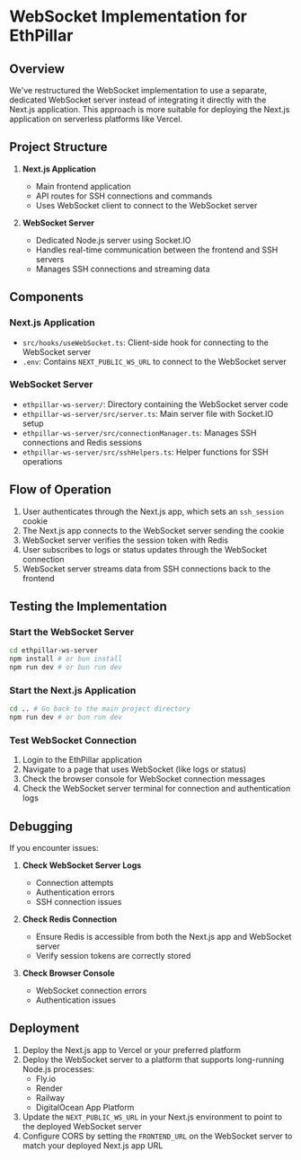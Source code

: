 # WebSocket Implementation for EthPillar

## Overview

We've restructured the WebSocket implementation to use a separate, dedicated WebSocket server instead of integrating it directly with the Next.js application. This approach is more suitable for deploying the Next.js application on serverless platforms like Vercel.

## Project Structure

1. **Next.js Application**

   - Main frontend application
   - API routes for SSH connections and commands
   - Uses WebSocket client to connect to the WebSocket server

2. **WebSocket Server**
   - Dedicated Node.js server using Socket.IO
   - Handles real-time communication between the frontend and SSH servers
   - Manages SSH connections and streaming data

## Components

### Next.js Application

- `src/hooks/useWebSocket.ts`: Client-side hook for connecting to the WebSocket server
- `.env`: Contains `NEXT_PUBLIC_WS_URL` to connect to the WebSocket server

### WebSocket Server

- `ethpillar-ws-server/`: Directory containing the WebSocket server code
- `ethpillar-ws-server/src/server.ts`: Main server file with Socket.IO setup
- `ethpillar-ws-server/src/connectionManager.ts`: Manages SSH connections and Redis sessions
- `ethpillar-ws-server/src/sshHelpers.ts`: Helper functions for SSH operations

## Flow of Operation

1. User authenticates through the Next.js app, which sets an `ssh_session` cookie
2. The Next.js app connects to the WebSocket server sending the cookie
3. WebSocket server verifies the session token with Redis
4. User subscribes to logs or status updates through the WebSocket connection
5. WebSocket server streams data from SSH connections back to the frontend

## Testing the Implementation

### Start the WebSocket Server

```bash
cd ethpillar-ws-server
npm install # or bun install
npm run dev # or bun run dev
```

### Start the Next.js Application

```bash
cd .. # Go back to the main project directory
npm run dev # or bun run dev
```

### Test WebSocket Connection

1. Login to the EthPillar application
2. Navigate to a page that uses WebSocket (like logs or status)
3. Check the browser console for WebSocket connection messages
4. Check the WebSocket server terminal for connection and authentication logs

## Debugging

If you encounter issues:

1. **Check WebSocket Server Logs**

   - Connection attempts
   - Authentication errors
   - SSH connection issues

2. **Check Redis Connection**

   - Ensure Redis is accessible from both the Next.js app and WebSocket server
   - Verify session tokens are correctly stored

3. **Check Browser Console**
   - WebSocket connection errors
   - Authentication issues

## Deployment

1. Deploy the Next.js app to Vercel or your preferred platform
2. Deploy the WebSocket server to a platform that supports long-running Node.js processes:
   - Fly.io
   - Render
   - Railway
   - DigitalOcean App Platform
3. Update the `NEXT_PUBLIC_WS_URL` in your Next.js environment to point to the deployed WebSocket server
4. Configure CORS by setting the `FRONTEND_URL` on the WebSocket server to match your deployed Next.js app URL
